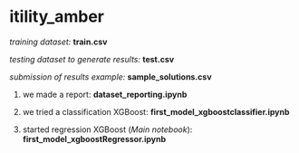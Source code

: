 # itility_amber

_training dataset:_ **train.csv**

_testing dataset to generate results:_ **test.csv**

_submission of results example:_ **sample_solutions.csv**

1. we made a report: **dataset_reporting.ipynb**

2. we tried a classification XGBoost: **first_model_xgboostclassifier.ipynb**

3. started regression XGBoost (_Main notebook_): **first_model_xgboostRegressor.ipynb**
